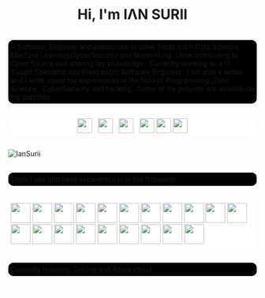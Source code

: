 <h1 align="center">Hi, I'm IΛN SURII</h1>
<hr style="height:2px; background:white">
<p align="left"
style="background:black;border-radius:10px;padding:5px"
>A Software Engineer and passionate in other fields such Data Science, Machine Learning,CyberSecurity and Networking .I love cotributing to Open Source and sharing my knowledge . Currently working as a IT Supprt Specialist and FreeLancer Software Engineer . I am also a writer and I write about my experiences in the field of Programming ,Data Science , CyberSecurity and hacking . Some of my projects are availble on my portfolio.
 </p>
 <hr style="height:2px; background:white">
<p align='center' style="background:white;border-radius:10px">
<a href="https://medium.com/@ianmuthuri254"><img height="30" src="https://external-content.duckduckgo.com/iu/?u=https%3A%2F%2Ftse1.mm.bing.net%2Fth%3Fid%3DOIP.0s5xo_FsIXqNr91F2MGtvQHaEH%26pid%3DApi&f=1"></a>&nbsp;&nbsp;
<a href="https://twitter.com/ian_surii"><img height="30" src="https://external-content.duckduckgo.com/iu/?u=https%3A%2F%2Ftse2.mm.bing.net%2Fth%3Fid%3DOIP.uQlQc1ej3xTRMpywzGuFvAHaHw%26pid%3DApi&f=1"></a>&nbsp;&nbsp;
<a href="https://www.instagram.com/iansurii/"><img height="30" src="https://external-content.duckduckgo.com/iu/?u=https%3A%2F%2Ftse3.mm.bing.net%2Fth%3Fid%3DOIP.B2jAIMD6FXO4S_32ZdNBtwHaHW%26pid%3DApi&f=1"></a>&nbsp;&nbsp;
<a href="https://www.buymeacoffee.com/ianmuthuri"><img height="30" src="https://external-content.duckduckgo.com/iu/?u=https%3A%2F%2Ftse3.mm.bing.net%2Fth%3Fid%3DOIP.kFWRE6GIDbIJ_2i7NOVABgAAAA%26pid%3DApi&f=1"></a>
<a href="https://www.linkedin.com/in/muthuri-ian-a6b306151/"><img height="30" src="https://external-content.duckduckgo.com/iu/?u=https%3A%2F%2Ftse4.mm.bing.net%2Fth%3Fid%3DOIP.e5DqB2ku7q9ZTE3vgU3gpAHaHw%26pid%3DApi&f=1"></a>
 <a href="https://stackoverflow.com/users/13535478/iansurii"><img height="30" src="https://external-content.duckduckgo.com/iu/?u=https%3A%2F%2Ficonape.com%2Fwp-content%2Fpng_logo_vector%2Fstack-overflow-icon.png&f=1&nofb=1"></a>
</p>

<hr style="height:2px; background:white">
<img align="center" src="https://github-readme-stats.vercel.app/api?username=IanSurii&show_icons=true" alt="IanSurii" />

<!-- <img align="center" src="https://github-readme-stats.vercel.app/api/top-langs/?username=IanSurii&layout=compact&hide=html" alt="IanSurii" /> -->

<!-- Paragraph aligned at the center and containing images of IDEs like vsocde and others -->
<hr style="height:2px; background:white">
<p style="background:black;border-radius:10px;padding:5px">
Tools I use  and  have experience in in the following:

</p>
<hr style="height:2px; background:white">
<p align="left" style="background:white;border-radius:10px;padding:5px">
<a href="https://www.visualstudio.com/"><img height="40" src="https://external-content.duckduckgo.com/iu/?u=https%3A%2F%2Ftse1.mm.bing.net%2Fth%3Fid%3DOIP.2YRutGjF4sWbnGWJ4mSMpAHaHa%26pid%3DApi&f=1"></a>
<a href="https://www.visualstudio.com/"><img height="40" src="https://external-content.duckduckgo.com/iu/?u=https%3A%2F%2Fdevblogs.microsoft.com%2Fvisualstudio%2Fwp-content%2Fuploads%2Fsites%2F4%2F2019%2F01%2Fvisualstudio-1.png&f=1&nofb=1"></a>
<a href="https://www.visualstudio.com/"><img height="40" src="https://external-content.duckduckgo.com/iu/?u=https%3A%2F%2Fwww.venafi.com%2Fsites%2Fdefault%2Ffiles%2Fcontent%2Fbody%2FDocker_Logo.png&f=1&nofb=1"></a>
<a href="https://www.visualstudio.com/"><img height="40" src="https://external-content.duckduckgo.com/iu/?u=https%3A%2F%2Fcdn-images-1.medium.com%2Fmax%2F1600%2F1*_vzcsGSA5YwmNQOCrulfqg.png&f=1&nofb=1"></a>
<a href="https://www.visualstudio.com/"><img height="40" src="https://external-content.duckduckgo.com/iu/?u=https%3A%2F%2Fse.ewi.tudelft.nl%2Fdesosa2019%2Fchapters%2Fdjango%2Fimages%2Fdjango%2Flogo-transparent.png&f=1&nofb=1"></a>
<a href="https://www.visualstudio.com/"><img height="40" src="https://external-content.duckduckgo.com/iu/?u=https%3A%2F%2Fdownload.logo.wine%2Flogo%2FJava_(programming_language)%2FJava_(programming_language)-Logo.wine.png&f=1&nofb=1"></a>
<a href="https://www.visualstudio.com/"><img height="40" src="https://external-content.duckduckgo.com/iu/?u=http%3A%2F%2Fwww.pngmart.com%2Ffiles%2F7%2FPython-Transparent-Background.png&f=1&nofb=1"></a>
<a href="https://www.visualstudio.com/"><img height="40" src="https://external-content.duckduckgo.com/iu/?u=https%3A%2F%2Fmarcas-logos.net%2Fwp-content%2Fuploads%2F2020%2F11%2FJavaScript-logo.png&f=1&nofb=1"></a>
<a href="https://www.visualstudio.com/"><img height="40" src="https://external-content.duckduckgo.com/iu/?u=https%3A%2F%2Ftse4.mm.bing.net%2Fth%3Fid%3DOIP.Ym6KU-iQxKVg-QwO4OMOzAHaHa%26pid%3DApi&f=1"></a>
<a href="https://www.visualstudio.com/"><img height="40" src="https://external-content.duckduckgo.com/iu/?u=https%3A%2F%2Ftse2.mm.bing.net%2Fth%3Fid%3DOIP.fd2QKiMrufFXtGePH3D77AEsCi%26pid%3DApi&f=1"></a>
<a href="https://www.visualstudio.com/"><img height="40" src="https://external-content.duckduckgo.com/iu/?u=https%3A%2F%2Fcdn-images-1.medium.com%2Fmax%2F1200%2F1*5-aoK8IBmXve5whBQM90GA.png&f=1&nofb=1"></a>
<a href="https://www.visualstudio.com/"><img height="40" src="https://external-content.duckduckgo.com/iu/?u=https%3A%2F%2Ftse1.mm.bing.net%2Fth%3Fid%3DOIP.HvBfzGwI9pfFfpx6eD-j7wHaIy%26pid%3DApi&f=1"></a>
<a href="https://www.visualstudio.com/"><img height="40" src="https://external-content.duckduckgo.com/iu/?u=https%3A%2F%2Fcdn.freebiesupply.com%2Flogos%2Fthumbs%2F2x%2Fmysql-logo.png&f=1&nofb=1"></a>
<a href="https://www.visualstudio.com/"><img height="40" src="https://external-content.duckduckgo.com/iu/?u=https%3A%2F%2Fcdn.freebiesupply.com%2Flogos%2Flarge%2F2x%2Fopenshift-logo-png-transparent.png&f=1&nofb=1"></a>
<a href="https://www.visualstudio.com/"><img height="40" src="https://external-content.duckduckgo.com/iu/?u=https%3A%2F%2Fcdn2.iconfinder.com%2Fdata%2Ficons%2Fmixd%2F512%2F20_kubernetes-512.png&f=1&nofb=1"></a>
<a href="https://www.visualstudio.com/"><img height="40" src="https://external-content.duckduckgo.com/iu/?u=https%3A%2F%2Fcdn4.iconfinder.com%2Fdata%2Ficons%2Fredis-2%2F1451%2FUntitled-2-512.png&f=1&nofb=1"></a>
<a href="https://www.visualstudio.com/"><img height="40" src="https://external-content.duckduckgo.com/iu/?u=https%3A%2F%2F478h5m1yrfsa3bbe262u7muv-wpengine.netdna-ssl.com%2Fwp-content%2Fuploads%2F2019%2F01%2FIBMCloud.png&f=1&nofb=1"></a>
<a href="https://www.visualstudio.com/"><img height="40" src="https://external-content.duckduckgo.com/iu/?u=https%3A%2F%2Fthetechportal.com%2Fwp-content%2Fuploads%2F2019%2F12%2Faws-logo.png&f=1&nofb=1"></a>
<a href="https://www.visualstudio.com/"><img height="40" src="https://external-content.duckduckgo.com/iu/?u=https%3A%2F%2Fpluspng.com%2Fimg-png%2Fgoogle-cloud-logo-png-google-cloud-logo-evolution-history-and-meaning-png-1280x720.png&f=1&nofb=1"></a>
<a href="https://www.visualstudio.com/"><img height="40" src="https://external-content.duckduckgo.com/iu/?u=https%3A%2F%2Fthetechportal.com%2Fwp-content%2Fuploads%2F2019%2F12%2Faws-logo.png&f=1&nofb=1"></a>
</p>
<hr style="height:2px; background:white">
<p style="background:black;border-radius:10px;padding:5px">
Currently learning: Golang and Azure cloud .
</p>
<hr style="height:2px; background:white">
<hr style="height:2px; background:white">
